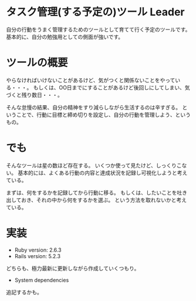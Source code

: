 # タスク管理(する予定の)ツール Leader
自分の行動をうまく管理するためのツールとして育てて行く予定のツールです。 基本的に、自分の勉強用としての側面が強いです。

# ツールの概要
やらなければいけないことがあるけど、気がつくと関係ないことをやっている・・・。 もしくは、OO日までにすることがあるけど後回しにしてしまい、気づくと残り数日・・・。

そんな怠慢の結果、自分の精神をすり減らしながら生活するのは辛すぎる。 ということで、行動に目標と締め切りを設定し、自分の行動を管理しよう、というもの。

# でも
そんなツールは星の数ほど存在する。 いくつか使って見たけど、しっくりこない。 基本的には、よくある行動の内容と達成状況を記録し可視化しようと考えている。

まずは、何をするかを記録してから行動に移る。 もしくは、したいことを吐き出しておき、それの中から何をするかを選ぶ。 という方法を取れないかと考えている。

# 実装
* Ruby version: 2.6.3
* Rails version:  5.2.3

どちらも、極力最新に更新しながら作成していくつもり。

* System dependencies

追記するかも。